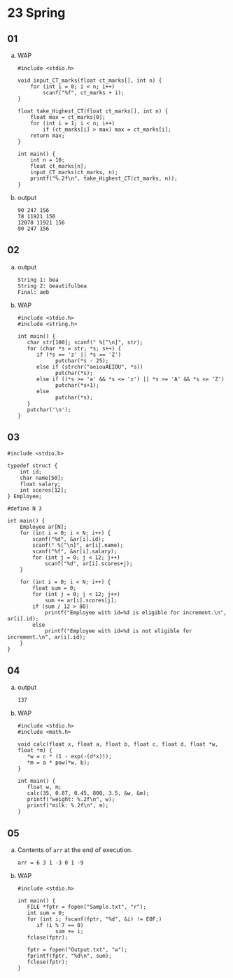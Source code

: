 <style>
ol li {
    list-style-type: lower-alpha;
}
</style>

# 23 Spring

## 01

1. WAP
   ```c:line-numbers
   #include <stdio.h>
   
   void input_CT_marks(float ct_marks[], int n) {
       for (int i = 0; i < n; i++)
           scanf("%f", ct_marks + i);
   }
   
   float take_Highest_CT(float ct_marks[], int n) {
       float max = ct_marks[0];
       for (int i = 1; i < n; i++)
           if (ct_marks[i] > max) max = ct_marks[i];
       return max;
   }
   
   int main() {
       int n = 10;
       float ct_marks[n];
       input_CT_marks(ct_marks, n);
       printf("%.2f\n", take_Highest_CT(ct_marks, n));
   }
   ```
   
2. output
   ```:line-numbers
   90 247 156
   78 11921 156
   12078 11921 156
   90 247 156
   ```


## 02

1. output
   ```:line-numbers
   String 1: bea
   String 2: beautifulbea
   Final: aeb
   ```

2. WAP
   ```c:line-numbers
   #include <stdio.h>
   #include <string.h>

   int main() {
      char str[100]; scanf(" %[^\n]", str);
      for (char *s = str; *s; s++) {
         if (*s == 'z' || *s == 'Z')
               putchar(*s - 25);
         else if (strchr("aeiouAEIOU", *s))
               putchar(*s);
         else if ((*s >= 'a' && *s <= 'z') || *s >= 'A' && *s <= 'Z')
               putchar(*s+1);
         else
               putchar(*s);
      }
      putchar('\n');
   }
   ```


## 03

```c:line-numbers
#include <stdio.h>

typedef struct {
    int id;
    char name[50];
    float salary;
    int scores[12];
} Employee;

#define N 3

int main() {
    Employee ar[N];
    for (int i = 0; i < N; i++) {
        scanf("%d", &ar[i].id);
        scanf(" %[^\n]", ar[i].name);
        scanf("%f", &ar[i].salary);
        for (int j = 0; j < 12; j++)
            scanf("%d", ar[i].scores+j);
    }

    for (int i = 0; i < N; i++) {
        float sum = 0;
        for (int j = 0; j < 12; j++)
            sum += ar[i].scores[j];
        if (sum / 12 > 80)
            printf("Employee with id=%d is eligible for increment.\n", ar[i].id);
        else
            printf("Employee with id=%d is not eligible for increment.\n", ar[i].id);
    }
}
```


## 04

1. output
   ```:line-numbers
   137
   ```
   
2. WAP
   ```c:line-numbers
   #include <stdio.h>
   #include <math.h>

   void calc(float x, float a, float b, float c, float d, float *w, float *m) {
      *w = c * (1 - exp(-(d*x)));
      *m = a * pow(*w, b);
   }

   int main() {
      float w, m;
      calc(35, 0.87, 0.45, 800, 3.5, &w, &m);
      printf("weight: %.2f\n", w);
      printf("milk: %.2f\n", m);
   }
   ```


## 05

1. Contents of `arr` at the end of execution.
   ```
   arr = 6 3 1 -3 0 1 -9
   ```

2. WAP
   ```c:line-numbers
   #include <stdio.h>

   int main() {
      FILE *fptr = fopen("Sample.txt", "r");
      int sum = 0;
      for (int i; fscanf(fptr, "%d", &i) != EOF;)
         if (i % 7 == 0)
               sum += i;
      fclose(fptr);

      fptr = fopen("Output.txt", "w");
      fprintf(fptr, "%d\n", sum);
      fclose(fptr);
   }
   ```
